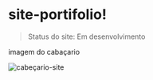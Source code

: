 # site-portifolio!

> Status do site: Em desenvolvimento

imagem do cabaçario

![cabeçario-site](https://user-images.githubusercontent.com/101062401/195404671-ce2c1b0e-584c-4a76-89ab-5119208559a9.jpg)
